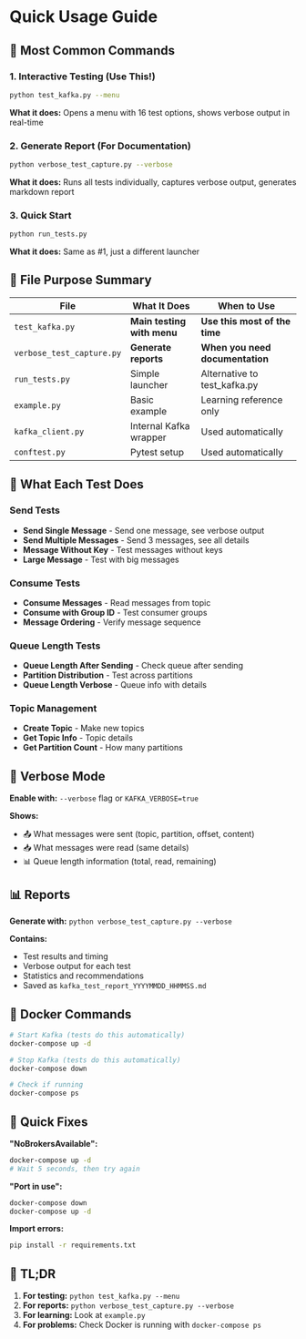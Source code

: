 # Quick Usage Guide

## 🚀 Most Common Commands

### 1. Interactive Testing (Use This!)
```bash
python test_kafka.py --menu
```
**What it does:** Opens a menu with 16 test options, shows verbose output in real-time

### 2. Generate Report (For Documentation)
```bash
python verbose_test_capture.py --verbose
```
**What it does:** Runs all tests individually, captures verbose output, generates markdown report

### 3. Quick Start
```bash
python run_tests.py
```
**What it does:** Same as #1, just a different launcher

## 📁 File Purpose Summary

| File | What It Does | When to Use |
|------|--------------|-------------|
| `test_kafka.py` | **Main testing with menu** | **Use this most of the time** |
| `verbose_test_capture.py` | **Generate reports** | **When you need documentation** |
| `run_tests.py` | Simple launcher | Alternative to test_kafka.py |
| `example.py` | Basic example | Learning reference only |
| `kafka_client.py` | Internal Kafka wrapper | Used automatically |
| `conftest.py` | Pytest setup | Used automatically |

## 🎯 What Each Test Does

### Send Tests
- **Send Single Message** - Send one message, see verbose output
- **Send Multiple Messages** - Send 3 messages, see all details
- **Message Without Key** - Test messages without keys
- **Large Message** - Test with big messages

### Consume Tests  
- **Consume Messages** - Read messages from topic
- **Consume with Group ID** - Test consumer groups
- **Message Ordering** - Verify message sequence

### Queue Length Tests
- **Queue Length After Sending** - Check queue after sending
- **Partition Distribution** - Test across partitions
- **Queue Length Verbose** - Queue info with details

### Topic Management
- **Create Topic** - Make new topics
- **Get Topic Info** - Topic details
- **Get Partition Count** - How many partitions

## 🔧 Verbose Mode

**Enable with:** `--verbose` flag or `KAFKA_VERBOSE=true`

**Shows:**
- 📤 What messages were sent (topic, partition, offset, content)
- 📥 What messages were read (same details)
- 📊 Queue length information (total, read, remaining)

## 📊 Reports

**Generate with:** `python verbose_test_capture.py --verbose`

**Contains:**
- Test results and timing
- Verbose output for each test
- Statistics and recommendations
- Saved as `kafka_test_report_YYYYMMDD_HHMMSS.md`

## 🐳 Docker Commands

```bash
# Start Kafka (tests do this automatically)
docker-compose up -d

# Stop Kafka (tests do this automatically)  
docker-compose down

# Check if running
docker-compose ps
```

## 🚨 Quick Fixes

**"NoBrokersAvailable":**
```bash
docker-compose up -d
# Wait 5 seconds, then try again
```

**"Port in use":**
```bash
docker-compose down
docker-compose up -d
```

**Import errors:**
```bash
pip install -r requirements.txt
```

## 🎯 TL;DR

1. **For testing:** `python test_kafka.py --menu`
2. **For reports:** `python verbose_test_capture.py --verbose`
3. **For learning:** Look at `example.py`
4. **For problems:** Check Docker is running with `docker-compose ps`
